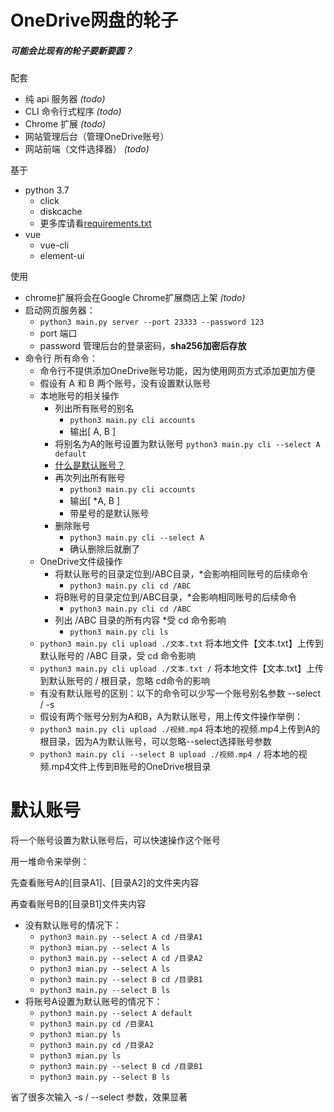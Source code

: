 # OneDrive网盘的轮子
##### 可能会比现有的轮子要新要圆？

配套
- 纯 api 服务器 *(todo)*
- CLI 命令行式程序 *(todo)*
- Chrome 扩展 *(todo)*
- 网站管理后台（管理OneDrive账号）
- 网站前端（文件选择器） *(todo)*

基于
- python 3.7
    - click
    - diskcache
    - 更多库请看[requirements.txt](./requirements.txt)
- vue
    - vue-cli
    - element-ui 

使用
- chrome扩展将会在Google Chrome扩展商店上架 *(todo)*
- 启动网页服务器：
    - `python3 main.py server --port 23333 --password 123`
    - port 端口
    - password 管理后台的登录密码，**sha256加密后存放**    
- 命令行 所有命令：
    - 命令行不提供添加OneDrive账号功能，因为使用网页方式添加更加方便
    - 假设有 A 和 B 两个账号，没有设置默认账号
    - 本地账号的相关操作
        - 列出所有账号的别名
            - `python3 main.py cli accounts`
            - 输出[ A, B ]
        - 将别名为A的账号设置为默认账号 `python3 main.py cli --select A default`
        - [什么是默认账号？](#默认账号)
        - 再次列出所有账号
            - `python3 main.py cli accounts`
            - 输出[ *A, B ]
            - 带星号的是默认账号
        - 删除账号
            - `python3 main.py cli --select A`
            - 确认删除后就删了
    - OneDrive文件级操作
        - 将默认账号的目录定位到/ABC目录，*会影响相同账号的后续命令
            - `python3 main.py cli cd /ABC`
        - 将B账号的目录定位到/ABC目录，*会影响相同账号的后续命令
            - `python3 main.py cli cd /ABC`
        - 列出 /ABC 目录的所有内容 *受 cd 命令影响
            - `python3 main.py cli ls` 
    - `python3 main.py cli upload ./文本.txt` 将本地文件【文本.txt】上传到默认账号的 /ABC 目录，受 cd 命令影响
    - `python3 main.py cli upload ./文本.txt /` 将本地文件【文本.txt】上传到默认账号的 / 根目录，忽略 cd命令的影响
    - 有没有默认账号的区别：以下的命令可以少写一个账号别名参数 --select  / -s 
    - 假设有两个账号分别为A和B，A为默认账号，用上传文件操作举例：
    - `python3 main.py cli upload ./视频.mp4` 将本地的视频.mp4上传到A的根目录，因为A为默认账号，可以忽略--select选择账号参数
    - `python3 main.py cli --select B upload ./视频.mp4 /` 将本地的视频.mp4文件上传到B账号的OneDrive根目录
    
# 默认账号
将一个账号设置为默认账号后，可以快速操作这个账号

用一堆命令来举例：

先查看账号A的[目录A1]、[目录A2]的文件夹内容

再查看账号B的[目录B1]文件夹内容

- 没有默认账号的情况下：
    - `python3 main.py --select A cd /目录A1`
    - `python3 mian.py --select A ls`
    - `python3 main.py --select A cd /目录A2`
    - `python3 mian.py --select A ls`
    - `python3 main.py --select B cd /目录B1`
    - `python3 main.py --select B ls`
- 将账号A设置为默认账号的情况下：
    - `python3 main.py --select A default`
    - `python3 main.py cd /目录A1`
    - `python3 mian.py ls`
    - `python3 main.py cd /目录A2`
    - `python3 mian.py ls`
    - `python3 main.py --select B cd /目录B1`
    - `python3 main.py --select B ls`
        
省了很多次输入 -s / --select 参数，效果显著